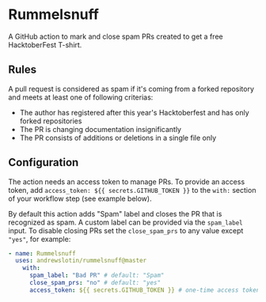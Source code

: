 Rummelsnuff
===========

A GitHub action to mark and close spam PRs created to get a free HacktoberFest T-shirt.

Rules
-----

A pull request is considered as spam if it's coming from a forked repository and meets at least one of following criterias:

* The author has registered after this year's Hacktoberfest and has only forked repositories
* The PR is changing documentation insignificantly
* The PR consists of additions or deletions in a single file only

Configuration
-------------

The action needs an access token to manage PRs. To provide an access token, add `access_token: ${{ secrets.GITHUB_TOKEN }}` to the `with:` section of your workflow step (see example below).

By default this action adds "Spam" label and closes the PR that is recognized as spam. A custom label can be provided via the `spam_label` input. To disable closing PRs set the `close_spam_prs` to any value except `"yes"`, for example:

``` yaml
- name: Rummelsnuff
  uses: andrewslotin/rummelsnuff@master
    with:
      spam_label: "Bad PR" # default: "Spam"
      close_spam_prs: "no" # default: "yes"
      access_token: ${{ secrets.GITHUB_TOKEN }} # one-time access token generated for this action run
```
